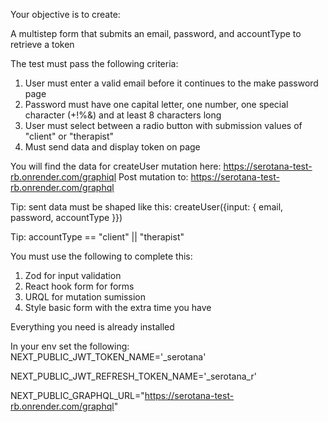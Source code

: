 Your objective is to create:

A multistep form that submits an email, password, and accountType to retrieve a token

The test must pass the following criteria:
1. User must enter a valid email before it continues to the make password page
2. Password must have one capital letter, one number, one special character (+!%&) and at least 8 characters long
3. User must select between a radio button with submission values of "client" or "therapist"
4. Must send data and display token on page

You will find the data for createUser mutation here: https://serotana-test-rb.onrender.com/graphiql
Post mutation to: https://serotana-test-rb.onrender.com/graphql

Tip: sent data must be shaped like this:
createUser({input: { email, password, accountType }})

Tip: accountType == "client" || "therapist"

You must use the following to complete this:

1. Zod for input validation
2. React hook form for forms
3. URQL for mutation sumission
4. Style basic form with the extra time you have

Everything you need is already installed

In your env set the following:
NEXT_PUBLIC_JWT_TOKEN_NAME='_serotana'

NEXT_PUBLIC_JWT_REFRESH_TOKEN_NAME='_serotana_r'

NEXT_PUBLIC_GRAPHQL_URL="https://serotana-test-rb.onrender.com/graphql"
